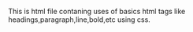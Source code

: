 This is html file contaning uses of basics html tags like headings,paragraph,line,bold,etc using css.
